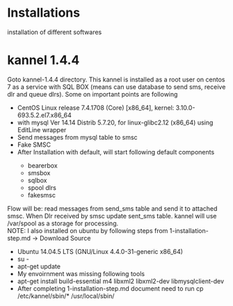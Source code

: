 # Installations
installation of different softwares

# kannel 1.4.4
Goto kannel-1.4.4 directory. This kannel is installed as a root user on centos 7 as a service with SQL BOX (means can use database to send sms, receive dlr and queue dlrs). Some on important points are following
<ul>
  <li>CentOS Linux release 7.4.1708 (Core)  [x86_64], kernel: 3.10.0-693.5.2.el7.x86_64</li>
  <li>with mysql Ver 14.14 Distrib 5.7.20, for linux-glibc2.12 (x86_64) using  EditLine wrapper</li>
  <li>Send messages from mysql table to smsc</li>
  <li>Fake SMSC</li>
  <li>After Installation with default, will start following default components</li>
  <ul>
    <li>bearerbox</li>
    <li>smsbox</li>
    <li>sqlbox</li>
    <li>spool dlrs</li>
    <li>fakesmsc</li>
  </ul>
</ul>
Flow will be: read messages from send_sms table and send it to attached smsc. When Dlr received by smsc update sent_sms table. kannel will use /var/spool as a storage for processing.<br/>
NOTE: I also installed on ubuntu by following steps from 1-installation-step.md -> Download Source<br/>
<ul>
  <li>Ubuntu 14.04.5 LTS (GNU/Linux 4.4.0-31-generic x86_64)</li>
  <li>su -</li>
  <li>apt-get update</li>
  <li>My envoirnment was missing following tools</li>
  <li>apt-get install build-essential m4 libxml2 libxml2-dev libmysqlclient-dev</li>
  <li>After completing 1-installation-step.md document need to run cp /etc/kannel/sbin/* /usr/local/sbin/</li>
</ul>
